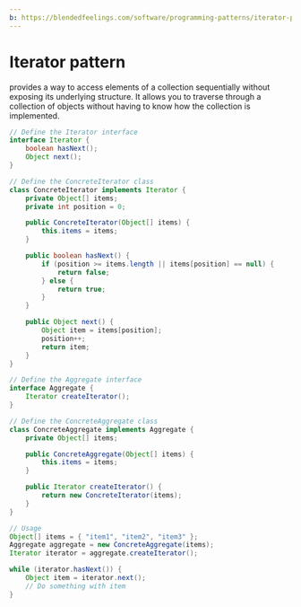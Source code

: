 ```yaml
---
b: https://blendedfeelings.com/software/programming-patterns/iterator-pattern.md
---
```


# Iterator pattern
provides a way to access elements of a collection sequentially without exposing its underlying structure. It allows you to traverse through a collection of objects without having to know how the collection is implemented.

```java
// Define the Iterator interface
interface Iterator {
    boolean hasNext();
    Object next();
}

// Define the ConcreteIterator class
class ConcreteIterator implements Iterator {
    private Object[] items;
    private int position = 0;

    public ConcreteIterator(Object[] items) {
        this.items = items;
    }

    public boolean hasNext() {
        if (position >= items.length || items[position] == null) {
            return false;
        } else {
            return true;
        }
    }

    public Object next() {
        Object item = items[position];
        position++;
        return item;
    }
}

// Define the Aggregate interface
interface Aggregate {
    Iterator createIterator();
}

// Define the ConcreteAggregate class
class ConcreteAggregate implements Aggregate {
    private Object[] items;

    public ConcreteAggregate(Object[] items) {
        this.items = items;
    }

    public Iterator createIterator() {
        return new ConcreteIterator(items);
    }
}

// Usage
Object[] items = { "item1", "item2", "item3" };
Aggregate aggregate = new ConcreteAggregate(items);
Iterator iterator = aggregate.createIterator();

while (iterator.hasNext()) {
    Object item = iterator.next();
    // Do something with item
}

```